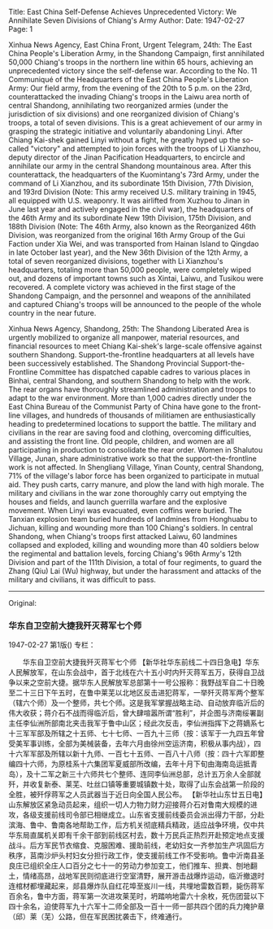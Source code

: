 Title: East China Self-Defense Achieves Unprecedented Victory: We Annihilate Seven Divisions of Chiang's Army
Author:
Date: 1947-02-27
Page: 1

Xinhua News Agency, East China Front, Urgent Telegram, 24th: The East China People's Liberation Army, in the Shandong Campaign, first annihilated 50,000 Chiang's troops in the northern line within 65 hours, achieving an unprecedented victory since the self-defense war. According to the No. 11 Communiqué of the Headquarters of the East China People's Liberation Army: Our field army, from the evening of the 20th to 5 p.m. on the 23rd, counterattacked the invading Chiang's troops in the Laiwu area north of central Shandong, annihilating two reorganized armies (under the jurisdiction of six divisions) and one reorganized division of Chiang's troops, a total of seven divisions. This is a great achievement of our army in grasping the strategic initiative and voluntarily abandoning Linyi. After Chiang Kai-shek gained Linyi without a fight, he greatly hyped up the so-called "victory" and attempted to join forces with the troops of Li Xianzhou, deputy director of the Jinan Pacification Headquarters, to encircle and annihilate our army in the central Shandong mountainous area. After this counterattack, the headquarters of the Kuomintang's 73rd Army, under the command of Li Xianzhou, and its subordinate 15th Division, 77th Division, and 193rd Division (Note: This army received U.S. military training in 1945, all equipped with U.S. weaponry. It was airlifted from Xuzhou to Jinan in June last year and actively engaged in the civil war), the headquarters of the 46th Army and its subordinate New 19th Division, 175th Division, and 188th Division (Note: The 46th Army, also known as the Reorganized 46th Division, was reorganized from the original 16th Army Group of the Gui Faction under Xia Wei, and was transported from Hainan Island to Qingdao in late October last year), and the New 36th Division of the 12th Army, a total of seven reorganized divisions, together with Li Xianzhou's headquarters, totaling more than 50,000 people, were completely wiped out, and dozens of important towns such as Xintai, Laiwu, and Tusikou were recovered. A complete victory was achieved in the first stage of the Shandong Campaign, and the personnel and weapons of the annihilated and captured Chiang's troops will be announced to the people of the whole country in the near future.

Xinhua News Agency, Shandong, 25th: The Shandong Liberated Area is urgently mobilized to organize all manpower, material resources, and financial resources to meet Chiang Kai-shek's large-scale offensive against southern Shandong. Support-the-frontline headquarters at all levels have been successively established. The Shandong Provincial Support-the-Frontline Committee has dispatched capable cadres to various places in Binhai, central Shandong, and southern Shandong to help with the work. The rear organs have thoroughly streamlined administration and troops to adapt to the war environment. More than 1,000 cadres directly under the East China Bureau of the Communist Party of China have gone to the front-line villages, and hundreds of thousands of militiamen are enthusiastically heading to predetermined locations to support the battle. The military and civilians in the rear are saving food and clothing, overcoming difficulties, and assisting the front line. Old people, children, and women are all participating in production to consolidate the rear order. Women in Shalutou Village, Junan, share administrative work so that the support-the-frontline work is not affected. In Shengliang Village, Yinan County, central Shandong, 71% of the village's labor force has been organized to participate in mutual aid. They push carts, carry manure, and plow the land with high morale. The military and civilians in the war zone thoroughly carry out emptying the houses and fields, and launch guerrilla warfare and the explosive movement. When Linyi was evacuated, even coffins were buried. The Tanxian explosion team buried hundreds of landmines from Honghuabu to Jichuan, killing and wounding more than 100 Chiang's soldiers. In central Shandong, when Chiang's troops first attacked Laiwu, 60 landmines collapsed and exploded, killing and wounding more than 40 soldiers below the regimental and battalion levels, forcing Chiang's 96th Army's 12th Division and part of the 111th Division, a total of four regiments, to guard the Zhang (Qiu) Lai (Wu) highway, but under the harassment and attacks of the military and civilians, it was difficult to pass.



<hr /> 

Original: 


### 华东自卫空前大捷我歼灭蒋军七个师

1947-02-27
第1版()
专栏：

　　华东自卫空前大捷我歼灭蒋军七个师
    【新华社华东前线二十四日急电】华东人民解放军，在山东会战中，首于北线在六十五小时内歼灭蒋军五万，获得自卫战争以来之空前大捷。据华东人民解放军总部第十一号公报称：我野战军自二十日晚至二十三日下午五时，在鲁中莱芜以北地区反击进犯蒋军，一举歼灭蒋军两个整军（辖六个师）及一个整师，共七个师。这是我军掌握战略主动、自动放弃临沂后的伟大收获；蒋介石不战而得临沂后，曾大肆喧嚣所谓“胜利”，并企图与济南绥署副主任李仙洲所部南北夹击我军于鲁中山区；经此次反击，李仙洲指挥下之蒋嫡系七十三军军部及所辖之十五师、七十七师、一百九十三师（按：该军于一九四五年曾受美军事训练，全部为美械装备，去年六月由徐州空运济南，积极从事内战），四十六军军部及所辖以新十九师、一百七十五师、一百八十八师（按：四十六军即整编四十六师，为原桂系十六集团军夏威部所改编，去年十月下旬由海南岛运抵青岛），及十二军之新三十六师共七个整师、连同李仙洲总部，总计五万余人全部就歼，并收复新泰、莱芜、吐丝口镇等重要城镇数十处，取得了山东会战第一阶段的全胜，被歼俘蒋军之人员武器当于近日向全国人民公布。
    【新华社山东廿五日电】山东解放区紧急动员起来，组织一切人力物力财力迎接蒋介石对鲁南大规模的进攻，各级支援前线司令部已相继成立。山东省支援前线委员会派出得力干部，分赴滨海、鲁中、鲁南各地帮助工作，后方机关彻底精兵精政，适应战争环境，仅中共华东局直属机关即有千余干部到前线区村去，数十万民兵正热烈开赴预定地点支援战斗。后方军民节衣缩食、克服困难、援助前线，老幼妇女一齐参加生产巩固后方秩序，莒南沙炉头村妇女分担行政工作，使支援前线工作不受影响。鲁中沂南县圣良庄已组织全庄人口百分之七十一的劳动力参加变工，他们推车、担粪、刨地翻土，情绪高昂，战地军民则彻底进行空室清野，展开游击战爆炸运动，临沂撤退时连棺材都埋藏起来，郯县爆炸队自红花埠至岌川一线，共埋地雷数百颗，毙伤蒋军百余名，鲁中方面，蒋军第一次进攻莱芜时，坍踏响地雷六十余枚，死伤团营以下四十余名，迫使蒋军九十六军十二师全部及一百十一师一部共四个团的兵力掩护章（邱）莱（芜）公路，但在军民困扰袭击下，终难通行。
